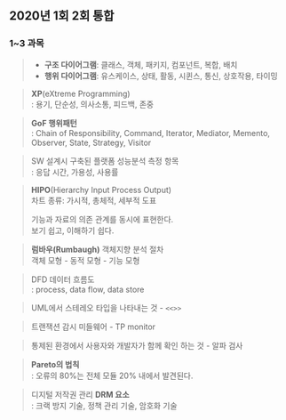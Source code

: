 ## 2020년 1회 2회 통합
### 1~3 과목
> - **구조 다이어그램**: 클래스, 객체, 패키지, 컴포넌트, 복합, 배치  
> - **행위 다이어그램**: 유스케이스, 상태, 활동, 시퀸스, 통신, 상호작용, 타이밍


> **XP**(eXtreme Programming)  
> : 용기, 단순성, 의사소통, 피드백, 존중


> **GoF 행위패턴**  
> : Chain of Responsibility, Command, Iterator, Mediator, Memento, Observer, State, Strategy, Visitor


> SW 설계시 구축된 플랫폼 성능분석 측정 항목  
> : 응답 시간, 가용성, 사용률


> **HIPO**(Hierarchy Input Process Output)  
> 차트 종류: 가시적, 총체적, 세부적 도표  
> 
> 기능과 자료의 의존 관계를 동시에 표현한다.  
> 보기 쉽고, 이해하기 쉽다.


> **럼바우(Rumbaugh)** 객체지향 분석 절차  
> 객체 모형 - 동적 모형 - 기능 모형


> DFD 데이터 흐름도  
> : process, data flow, data store


> UML에서 스테레오 타입을 나타내는 것 - `<<>>`


> 트랜잭션 감시 미들웨어 - TP monitor


> 통제된 환경에서 사용자와 개발자가 함께 확인 하는 것 - 알파 검사


> **Pareto의 법칙**  
> : 오류의 80%는 전체 모듈 20% 내에서 발견된다.


> 디지털 저작권 관리 **DRM 요소**  
> : 크랙 방지 기술, 정책 관리 기술, 암호화 기술
